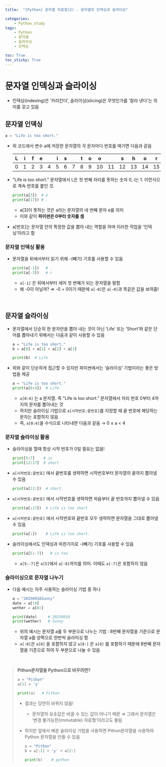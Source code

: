 ```yaml
---
title:  "[Python] 문자열 자료형(2) - 문자열의 인덱싱과 슬라이싱" 

categories: 
    - Python_study
tags: 
    - Python
    - 문자열
    - 슬라이싱
    - 인덱싱

toc: True
toc_sticky: True
---
```


# 문자열 인덱싱과 슬라이싱

- 인덱싱(indexing)은 ‘카리킨다’, 슬라이싱(slicing)은 무엇인가를 ‘잘라 낸다’는 의미를 갖고 있음


## 문자열 인덱싱

```python
a = "Life is too short."
```

- 위 코드에서 변수 a에 저장한 문자열의 각 문자마다 번호를 매기면 다음과 같음
    
    
    | L | i | f | e |  | i | s |  | t | o | o |  | s | h | o | r | t | . |
    | --- | --- | --- | --- | --- | --- | --- | --- | --- | --- | --- | --- | --- | --- | --- | --- | --- | --- |
    | 0 | 1 | 2 | 3 | 4 | 5 | 6 | 7 | 8 | 9 | 10 | 11 | 12 | 13 | 14 | 15 | 16 | 17 |

- "Life is too short." 문자열에서 L은 첫 번째 자리를 뜻하는 숫자 0, i는 1. 이런식으로 계속 번호를 붙인 것.
        
    ```python
    print(a[3])  # e
    print(a[17]) # .
    ```
        
    - a[3]이 뜻하는 것은 a라는 문자열의 네 번째 문자 e를 의미
    - 이와 같이 **파이썬은 0부터 숫자를 셈**
- a[번호]는 문자열 안의 특정한 값을 뽑아 내는 역할을 하며 이러한 작업을 ‘인덱싱’이라고 함

### 문자열 인덱싱 활용

- 문자열을 뒤에서부터 읽기 위해 -(빼기) 기호를 사용할 수 있음
    
    ```python
    print(a[-1])   # .
    print(a[-3])   # r
    ```
    
    - `a[-1]` 은 뒤에서부터 세어 첫 번째가 되는 문자열을 말함
    - 왜 -0이 아닐까? ⇒ -0 = 0이기 때문에 `a[-0]`은 `a[-0]`과 똑같은 값을 보여줌!

<br>

## 문자열 슬라이싱

- 문자열에서 단순히 한 문자만을 뽑아 내는 것이 아닌 ‘Life’ 또는 ‘Short’와 같은 단어를 뽑아내기 위해서는 다음과 같이 사용할 수 있음
    
    ```python
    a = "Life is too short."
    b = a[0] + a[1] + a[2] + a[3]
    
    print(b)  # Life
    ```
    
- 위와 같이 단순하게 접근할 수 있지만 파이썬에서는 ‘슬라이싱’ 기법이라는 좋은 방법을 제공
    
    ```python
    a = "Life is too short."
    print(a[0:4])  # Life
    ```
    
    - `a[0:4]` 는 a 문자열. 즉 "Life is too short.” 문자열에서 자리 번호 0부터 4까지의 문자를 뽑아내는 것
    - 하지만 슬라이싱 기법으로 `a[시작번호:끝번호]`를 지정할 때 끝 번호에 해당하는 문자는 포함하지 않음
    - 즉, `a[0:4]`을 수식으로 나타내면 다음과 같음 → 0 ≤ a < 4

### 문자열 슬라이싱 활용

- 슬라이싱을 할때 항상 시작 번호가 0일 필요는 없음!
    
    ```python
    print[5:7]    # is
    print[12:17]  # short
    ```
    
- `a[시작번호:끝번호]` 에서 끝번호를 생략하면 시작번호부터 문자열의 끝까지 뽑아낼 수 있음
    
    ```python
    print(a[12:])  # short.  
    ```
    
- `a[시작번호:끝번호]` 에서 시작번호를 생략하면 처음부터 끝 번호까지 뽑아낼 수 있음
    
    ```python
    print(a[:17])  # Life is too short
    ```
    
- `a[시작번호:끝번호]` 에서 시작번호와 끝번호 모두 생략하면 문자열을 그대로 뽑아낼 수 있음
    
    ```python
    print(a[:])    # Life is too short.
    ```
    
- 슬라이싱에서도 인덱싱과 마찬가지로 -(빼기) 기호를 사용할 수 있음
    
    ```python
    print(a[5:-7])   # is too
    ```
    
    - `a[5:-7]`은 `a[5]`에서 `a[-8]`까지를 의미. 이때도 `a[-7]`은 포함하지 않음

### 슬라이싱으로 문자열 나누기

- 다음 예시는 자주 사용하는 슬라이싱 기법 중 하나
    
    ```python
    a = "20250918Sunny"
    date = a[:8]
    wether = a[8:]
    
    print(date)     # 20250918
    print(wether)   # Sunny
    ```
    
    - 위의 예시는 문자열 a를 두 부분으로 나누는 기법 : 8번째 문자열을 기준으로  문자열 a를 양쪽으로 한번씩 슬라이싱 함
    - `a[:8]`은 `a[8]` 을 포함하지 않고 `a[8:]` 은 `a[8]` 를 포함하기 때문에 8번째 문자열을 기준으로 하여 두 부분으로 나눌 수 있음

<br>

> **Pithon문자열을 Python으로 바꾸려면?**
> 
> 
> ```python
> a = "Pithon"
> a[1] = 'y'
> 
> print(a)   # Pithon
> ```
> 
> - 결과는 당연히 바뀌지 않음!
>     - 문자열의 요솟값은 바꿀 수 있는 값이 아니기 때문 ⇒ 그래서 문자열은 ‘변경 불가능한(immutable) 자료형’이라고도 불림
> - 하지만 앞에서 배운 슬라이싱 기법을 사용하면 Pithon문자열을 사용하여 Python 문자열을 만들 수 있음
>     
>     ```python
>     a = "Pithon"
>     b = a[:1] + 'y' + a[2:]
>     
>     print(b)    # python
>     ```
>